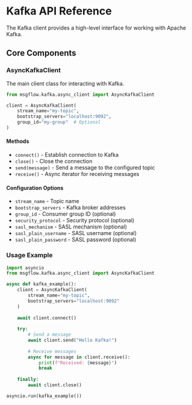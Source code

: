 # Kafka API Reference

The Kafka client provides a high-level interface for working with Apache Kafka.

## Core Components

### AsyncKafkaClient

The main client class for interacting with Kafka.

```python
from msgflow.kafka.async_client import AsyncKafkaClient

client = AsyncKafkaClient(
    stream_name="my-topic",
    bootstrap_servers="localhost:9092",
    group_id="my-group"  # Optional
)
```

#### Methods

- `connect()` - Establish connection to Kafka
- `close()` - Close the connection
- `send(message)` - Send a message to the configured topic
- `receive()` - Async iterator for receiving messages

#### Configuration Options

- `stream_name` - Topic name
- `bootstrap_servers` - Kafka broker addresses
- `group_id` - Consumer group ID (optional)
- `security_protocol` - Security protocol (optional)
- `sasl_mechanism` - SASL mechanism (optional)
- `sasl_plain_username` - SASL username (optional)
- `sasl_plain_password` - SASL password (optional)

### Usage Example

```python
import asyncio
from msgflow.kafka.async_client import AsyncKafkaClient

async def kafka_example():
    client = AsyncKafkaClient(
        stream_name="my-topic",
        bootstrap_servers="localhost:9092"
    )
    
    await client.connect()
    
    try:
        # Send a message
        await client.send("Hello Kafka!")
        
        # Receive messages
        async for message in client.receive():
            print(f"Received: {message}")
            break
            
    finally:
        await client.close()

asyncio.run(kafka_example())
